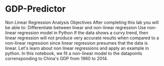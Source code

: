 # GDP-Predictor
Non Linear Regression Analysis Objectives After completing this lab you will be able to:  Differentiate between linear and non-linear regression Use non-linear regression model in Python If the data shows a curvy trend, then linear regression will not produce very accurate results when compared to a non-linear regression since linear regression presumes that the data is linear. Let's learn about non linear regressions and apply an example in python. In this notebook, we fit a non-linear model to the datapoints corrensponding to China's GDP from 1960 to 2014.
